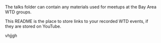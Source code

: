 The talks folder can contain any materials used for meetups at the Bay Area WTD groups. 

This README is the place to store links to your recorded WTD events, if they are stored on YouTube. 

vhjjgh
